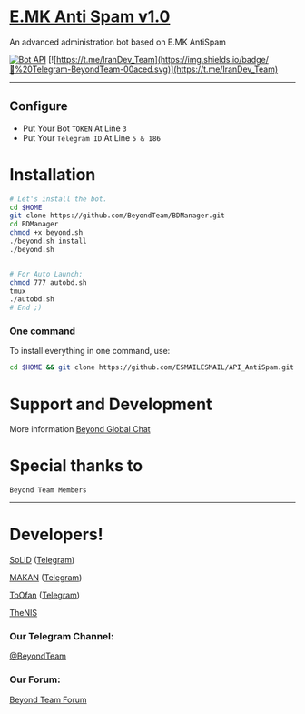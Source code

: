 # [E.MK Anti Spam v1.0](https://t.me/IranDev_Team)
An advanced administration bot based on E.MK AntiSpam

[![Bot API](http://img.shields.io/badge/Bot%20API-v3.2-00aced.svg)](https://core.telegram.org/bots/api)
[![https://t.me/IranDev_Team](https://img.shields.io/badge/💬%20Telegram-BeyondTeam-00aced.svg)](https://t.me/IranDev_Team)

* * *

## Configure

* Put Your Bot `TOKEN` At Line `3`
* Put Your `Telegram ID` At Line `5 & 186`

# Installation

```sh
# Let's install the bot.
cd $HOME
git clone https://github.com/BeyondTeam/BDManager.git
cd BDManager
chmod +x beyond.sh
./beyond.sh install
./beyond.sh 


# For Auto Launch:
chmod 777 autobd.sh
tmux
./autobd.sh
# End ;)
```
### One command
To install everything in one command, use:
```sh
cd $HOME && git clone https://github.com/ESMAILESMAIL/API_AntiSpam.git && cd API_AntiSpam && chmod +x beyond.sh && ./beyond.sh install && ./beyond.sh
```


# Support and Development

More information [Beyond Global Chat](https://t.me/EsMailMa)

# Special thanks to

`Beyond Team Members`

* * *

# Developers!

[SoLiD](https://github.com/solid021) ([Telegram](https://t.me/SoLiD))

[MAKAN](https://github.com/makanj) ([Telegram](https://t.me/MAKAN))

[ToOfan](https://github.com/To0fan) ([Telegram](https://t.me/ToOfan))

[TheNIS](https://t.me/bypa3r)

### Our Telegram Channel:

[@BeyondTeam](https://t.me/BeyondTeam)

### Our Forum:

[Beyond Team Forum](https://Beyond-Dev.ir)
